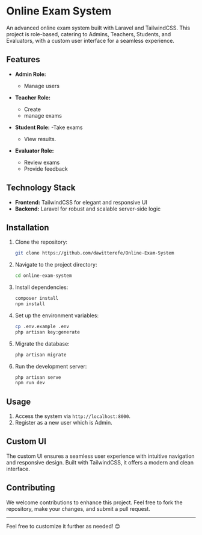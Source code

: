 # Online Exam System

An advanced online exam system built with Laravel and TailwindCSS. This project is role-based, catering to Admins, Teachers, Students, and Evaluators, with a custom user interface for a seamless experience.

## Features

- **Admin Role:**
  - Manage users

- **Teacher Role:**
  - Create
  - manage exams


- **Student Role:**
  -Take exams
  - View results.

- **Evaluator Role:**
  - Review exams
  - Provide feedback

## Technology Stack

- **Frontend:** TailwindCSS for elegant and responsive UI
- **Backend:** Laravel for robust and scalable server-side logic

## Installation

1. Clone the repository:
   ```bash
   git clone https://github.com/dawitterefe/Online-Exam-System
   ```
2. Navigate to the project directory:
   ```bash
   cd online-exam-system
   ```
3. Install dependencies:
   ```bash
   composer install
   npm install
   ```
4. Set up the environment variables:
   ```bash
   cp .env.example .env
   php artisan key:generate
   ```
5. Migrate the database:
   ```bash
   php artisan migrate
   ```
6. Run the development server:
   ```bash
   php artisan serve
   npm run dev
   ```

## Usage

1. Access the system via `http://localhost:8000`.
2. Register as a new user which is Admin.

## Custom UI

The custom UI ensures a seamless user experience with intuitive navigation and responsive design. Built with TailwindCSS, it offers a modern and clean interface.

## Contributing

We welcome contributions to enhance this project. Feel free to fork the repository, make your changes, and submit a pull request.

---

Feel free to customize it further as needed! 😊
